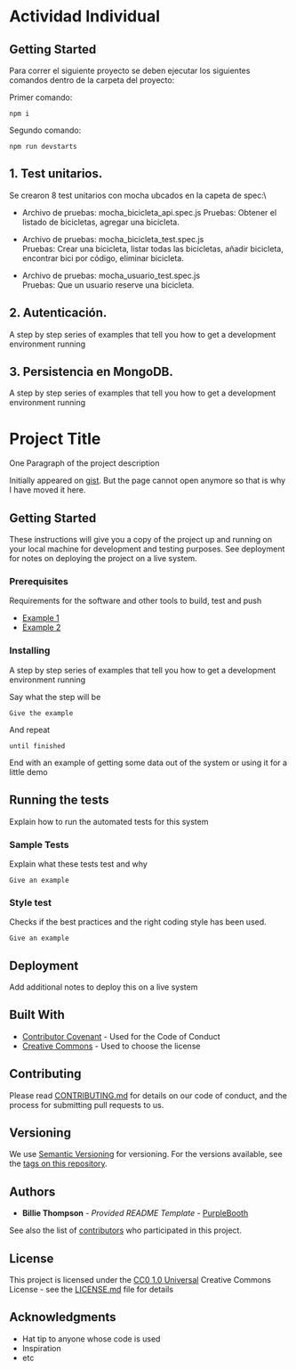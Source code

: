 # Actividad Individual

## Getting Started

Para correr el siguiente proyecto se deben ejecutar los siguientes comandos dentro de la carpeta del proyecto:

Primer comando:

    npm i

Segundo comando:

    npm run devstarts

## 1. Test unitarios.

Se crearon 8 test unitarios con mocha ubcados en la capeta de spec:\
 - Archivo de pruebas: mocha_bicicleta_api.spec.js
    Pruebas: Obtener el listado de bicicletas, agregar una bicicleta.

 -  Archivo de pruebas: mocha_bicicleta_test.spec.js\
    Pruebas: Crear una bicicleta, listar todas las bicicletas, añadir bicicleta, encontrar bici por código, eliminar bicicleta.
 
 - Archivo de pruebas: mocha_usuario_test.spec.js\
    Pruebas: Que un usuario reserve una bicicleta.


## 2. Autenticación.

A step by step series of examples that tell you how to get a development
environment running


## 3. Persistencia en MongoDB.

A step by step series of examples that tell you how to get a development
environment running





































# Project Title

One Paragraph of the project description

Initially appeared on
[gist](https://gist.github.com/PurpleBooth/109311bb0361f32d87a2). But the page cannot open anymore so that is why I have moved it here.

## Getting Started

These instructions will give you a copy of the project up and running on
your local machine for development and testing purposes. See deployment
for notes on deploying the project on a live system.

### Prerequisites

Requirements for the software and other tools to build, test and push 
- [Example 1](https://www.example.com)
- [Example 2](https://www.example.com)

### Installing

A step by step series of examples that tell you how to get a development
environment running

Say what the step will be

    Give the example

And repeat

    until finished

End with an example of getting some data out of the system or using it
for a little demo

## Running the tests

Explain how to run the automated tests for this system

### Sample Tests

Explain what these tests test and why

    Give an example

### Style test

Checks if the best practices and the right coding style has been used.

    Give an example

## Deployment

Add additional notes to deploy this on a live system

## Built With

  - [Contributor Covenant](https://www.contributor-covenant.org/) - Used
    for the Code of Conduct
  - [Creative Commons](https://creativecommons.org/) - Used to choose
    the license

## Contributing

Please read [CONTRIBUTING.md](CONTRIBUTING.md) for details on our code
of conduct, and the process for submitting pull requests to us.

## Versioning

We use [Semantic Versioning](http://semver.org/) for versioning. For the versions
available, see the [tags on this
repository](https://github.com/PurpleBooth/a-good-readme-template/tags).

## Authors

  - **Billie Thompson** - *Provided README Template* -
    [PurpleBooth](https://github.com/PurpleBooth)

See also the list of
[contributors](https://github.com/PurpleBooth/a-good-readme-template/contributors)
who participated in this project.

## License

This project is licensed under the [CC0 1.0 Universal](LICENSE.md)
Creative Commons License - see the [LICENSE.md](LICENSE.md) file for
details

## Acknowledgments

  - Hat tip to anyone whose code is used
  - Inspiration
  - etc

